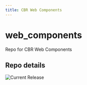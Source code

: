 ```yaml
---
title: CBR Web Components
---
```


# web_components
Repo for CBR Web Components


## Repo details

![Current Release](https://img.shields.io/badge/release-v0.11.1-blue)

